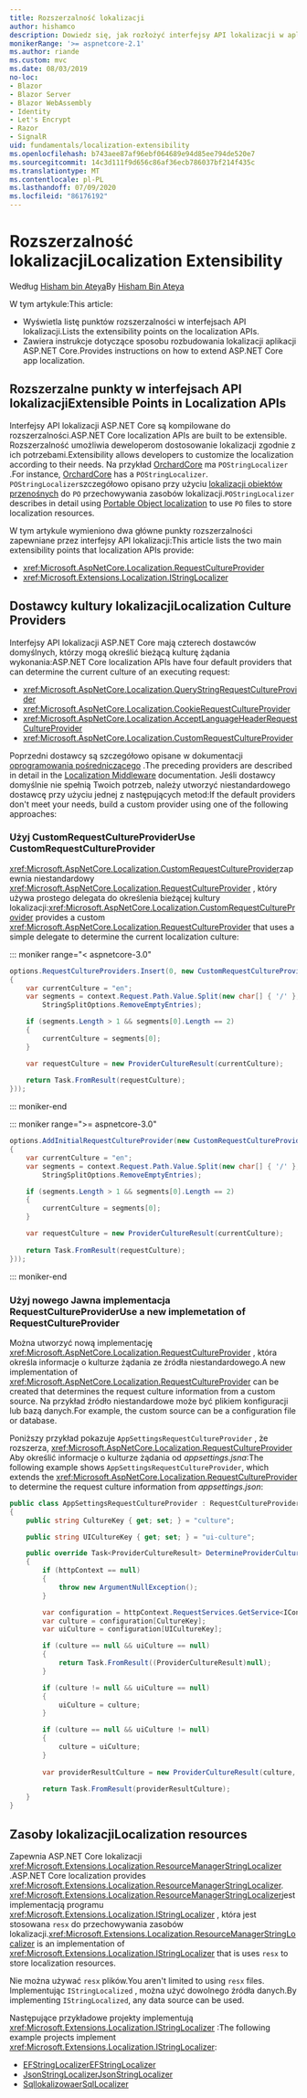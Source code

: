 ```yaml
---
title: Rozszerzalność lokalizacji
author: hishamco
description: Dowiedz się, jak rozłożyć interfejsy API lokalizacji w aplikacjach ASP.NET Core.
monikerRange: '>= aspnetcore-2.1'
ms.author: riande
ms.custom: mvc
ms.date: 08/03/2019
no-loc:
- Blazor
- Blazor Server
- Blazor WebAssembly
- Identity
- Let's Encrypt
- Razor
- SignalR
uid: fundamentals/localization-extensibility
ms.openlocfilehash: b743aee87af96ebf064689e94d85ee794de520e7
ms.sourcegitcommit: 14c3d111f9d656c86af36ecb786037bf214f435c
ms.translationtype: MT
ms.contentlocale: pl-PL
ms.lasthandoff: 07/09/2020
ms.locfileid: "86176192"
---
```

# <a name="localization-extensibility"></a><span data-ttu-id="be5a8-103">Rozszerzalność lokalizacji</span><span class="sxs-lookup"><span data-stu-id="be5a8-103">Localization Extensibility</span></span>

<span data-ttu-id="be5a8-104">Według [Hisham bin Ateya](https://github.com/hishamco)</span><span class="sxs-lookup"><span data-stu-id="be5a8-104">By [Hisham Bin Ateya](https://github.com/hishamco)</span></span>

<span data-ttu-id="be5a8-105">W tym artykule:</span><span class="sxs-lookup"><span data-stu-id="be5a8-105">This article:</span></span>

* <span data-ttu-id="be5a8-106">Wyświetla listę punktów rozszerzalności w interfejsach API lokalizacji.</span><span class="sxs-lookup"><span data-stu-id="be5a8-106">Lists the extensibility points on the localization APIs.</span></span>
* <span data-ttu-id="be5a8-107">Zawiera instrukcje dotyczące sposobu rozbudowania lokalizacji aplikacji ASP.NET Core.</span><span class="sxs-lookup"><span data-stu-id="be5a8-107">Provides instructions on how to extend ASP.NET Core app localization.</span></span>

## <a name="extensible-points-in-localization-apis"></a><span data-ttu-id="be5a8-108">Rozszerzalne punkty w interfejsach API lokalizacji</span><span class="sxs-lookup"><span data-stu-id="be5a8-108">Extensible Points in Localization APIs</span></span>

<span data-ttu-id="be5a8-109">Interfejsy API lokalizacji ASP.NET Core są kompilowane do rozszerzalności.</span><span class="sxs-lookup"><span data-stu-id="be5a8-109">ASP.NET Core localization APIs are built to be extensible.</span></span> <span data-ttu-id="be5a8-110">Rozszerzalność umożliwia deweloperom dostosowanie lokalizacji zgodnie z ich potrzebami.</span><span class="sxs-lookup"><span data-stu-id="be5a8-110">Extensibility allows developers to customize the localization according to their needs.</span></span> <span data-ttu-id="be5a8-111">Na przykład [OrchardCore](https://github.com/orchardCMS/OrchardCore/) ma `POStringLocalizer` .</span><span class="sxs-lookup"><span data-stu-id="be5a8-111">For instance, [OrchardCore](https://github.com/orchardCMS/OrchardCore/) has a `POStringLocalizer`.</span></span> <span data-ttu-id="be5a8-112">`POStringLocalizer`szczegółowo opisano przy użyciu [lokalizacji obiektów przenośnych](xref:fundamentals/portable-object-localization) do `PO` przechowywania zasobów lokalizacji.</span><span class="sxs-lookup"><span data-stu-id="be5a8-112">`POStringLocalizer` describes in detail using [Portable Object localization](xref:fundamentals/portable-object-localization) to use `PO` files to store localization resources.</span></span>

<span data-ttu-id="be5a8-113">W tym artykule wymieniono dwa główne punkty rozszerzalności zapewniane przez interfejsy API lokalizacji:</span><span class="sxs-lookup"><span data-stu-id="be5a8-113">This article lists the two main extensibility points that localization APIs provide:</span></span> 

* <xref:Microsoft.AspNetCore.Localization.RequestCultureProvider>
* <xref:Microsoft.Extensions.Localization.IStringLocalizer>

## <a name="localization-culture-providers"></a><span data-ttu-id="be5a8-114">Dostawcy kultury lokalizacji</span><span class="sxs-lookup"><span data-stu-id="be5a8-114">Localization Culture Providers</span></span>

<span data-ttu-id="be5a8-115">Interfejsy API lokalizacji ASP.NET Core mają czterech dostawców domyślnych, którzy mogą określić bieżącą kulturę żądania wykonania:</span><span class="sxs-lookup"><span data-stu-id="be5a8-115">ASP.NET Core localization APIs have four default providers that can determine the current culture of an executing request:</span></span>

* <xref:Microsoft.AspNetCore.Localization.QueryStringRequestCultureProvider>
* <xref:Microsoft.AspNetCore.Localization.CookieRequestCultureProvider>
* <xref:Microsoft.AspNetCore.Localization.AcceptLanguageHeaderRequestCultureProvider>
* <xref:Microsoft.AspNetCore.Localization.CustomRequestCultureProvider>

<span data-ttu-id="be5a8-116">Poprzedni dostawcy są szczegółowo opisane w dokumentacji [oprogramowania pośredniczącego](xref:fundamentals/localization) .</span><span class="sxs-lookup"><span data-stu-id="be5a8-116">The preceding providers are described in detail in the [Localization Middleware](xref:fundamentals/localization) documentation.</span></span> <span data-ttu-id="be5a8-117">Jeśli dostawcy domyślnie nie spełnią Twoich potrzeb, należy utworzyć niestandardowego dostawcę przy użyciu jednej z następujących metod:</span><span class="sxs-lookup"><span data-stu-id="be5a8-117">If the default providers don't meet your needs, build a custom provider using one of the following approaches:</span></span>

### <a name="use-customrequestcultureprovider"></a><span data-ttu-id="be5a8-118">Użyj CustomRequestCultureProvider</span><span class="sxs-lookup"><span data-stu-id="be5a8-118">Use CustomRequestCultureProvider</span></span>

<span data-ttu-id="be5a8-119"><xref:Microsoft.AspNetCore.Localization.CustomRequestCultureProvider>zapewnia niestandardowy <xref:Microsoft.AspNetCore.Localization.RequestCultureProvider> , który używa prostego delegata do określenia bieżącej kultury lokalizacji:</span><span class="sxs-lookup"><span data-stu-id="be5a8-119"><xref:Microsoft.AspNetCore.Localization.CustomRequestCultureProvider> provides a custom <xref:Microsoft.AspNetCore.Localization.RequestCultureProvider> that uses a simple delegate to determine the current localization culture:</span></span>

::: moniker range="< aspnetcore-3.0"
```csharp
options.RequestCultureProviders.Insert(0, new CustomRequestCultureProvider(async context =>
{
    var currentCulture = "en";
    var segments = context.Request.Path.Value.Split(new char[] { '/' }, 
        StringSplitOptions.RemoveEmptyEntries);

    if (segments.Length > 1 && segments[0].Length == 2)
    {
        currentCulture = segments[0];
    }

    var requestCulture = new ProviderCultureResult(currentCulture);
    
    return Task.FromResult(requestCulture);
}));
```

::: moniker-end

::: moniker range=">= aspnetcore-3.0"
```csharp
options.AddInitialRequestCultureProvider(new CustomRequestCultureProvider(async context =>
{
    var currentCulture = "en";
    var segments = context.Request.Path.Value.Split(new char[] { '/' }, 
        StringSplitOptions.RemoveEmptyEntries);

    if (segments.Length > 1 && segments[0].Length == 2)
    {
        currentCulture = segments[0];
    }

    var requestCulture = new ProviderCultureResult(currentCulture);
    
    return Task.FromResult(requestCulture);
}));
```

::: moniker-end

### <a name="use-a-new-implemetation-of-requestcultureprovider"></a><span data-ttu-id="be5a8-120">Użyj nowego Jawna implementacja RequestCultureProvider</span><span class="sxs-lookup"><span data-stu-id="be5a8-120">Use a new implemetation of RequestCultureProvider</span></span>

<span data-ttu-id="be5a8-121">Można utworzyć nową implementację <xref:Microsoft.AspNetCore.Localization.RequestCultureProvider> , która określa informacje o kulturze żądania ze źródła niestandardowego.</span><span class="sxs-lookup"><span data-stu-id="be5a8-121">A new implementation of <xref:Microsoft.AspNetCore.Localization.RequestCultureProvider> can be created that determines the request culture information from a custom source.</span></span> <span data-ttu-id="be5a8-122">Na przykład źródło niestandardowe może być plikiem konfiguracji lub bazą danych.</span><span class="sxs-lookup"><span data-stu-id="be5a8-122">For example, the custom source can be a configuration file or database.</span></span>

<span data-ttu-id="be5a8-123">Poniższy przykład pokazuje `AppSettingsRequestCultureProvider` , że rozszerza, <xref:Microsoft.AspNetCore.Localization.RequestCultureProvider> Aby określić informacje o kulturze żądania od *appsettings.jsna*:</span><span class="sxs-lookup"><span data-stu-id="be5a8-123">The following example shows `AppSettingsRequestCultureProvider`, which extends the <xref:Microsoft.AspNetCore.Localization.RequestCultureProvider> to determine the request culture information from *appsettings.json*:</span></span>

```csharp
public class AppSettingsRequestCultureProvider : RequestCultureProvider
{
    public string CultureKey { get; set; } = "culture";

    public string UICultureKey { get; set; } = "ui-culture";

    public override Task<ProviderCultureResult> DetermineProviderCultureResult(HttpContext httpContext)
    {
        if (httpContext == null)
        {
            throw new ArgumentNullException();
        }

        var configuration = httpContext.RequestServices.GetService<IConfigurationRoot>();
        var culture = configuration[CultureKey];
        var uiCulture = configuration[UICultureKey];

        if (culture == null && uiCulture == null)
        {
            return Task.FromResult((ProviderCultureResult)null);
        }

        if (culture != null && uiCulture == null)
        {
            uiCulture = culture;
        }

        if (culture == null && uiCulture != null)
        {
            culture = uiCulture;
        }
        
        var providerResultCulture = new ProviderCultureResult(culture, uiCulture);

        return Task.FromResult(providerResultCulture);
    }
}
```

## <a name="localization-resources"></a><span data-ttu-id="be5a8-124">Zasoby lokalizacji</span><span class="sxs-lookup"><span data-stu-id="be5a8-124">Localization resources</span></span>

<span data-ttu-id="be5a8-125">Zapewnia ASP.NET Core lokalizacji <xref:Microsoft.Extensions.Localization.ResourceManagerStringLocalizer> .</span><span class="sxs-lookup"><span data-stu-id="be5a8-125">ASP.NET Core localization provides <xref:Microsoft.Extensions.Localization.ResourceManagerStringLocalizer>.</span></span> <span data-ttu-id="be5a8-126"><xref:Microsoft.Extensions.Localization.ResourceManagerStringLocalizer>jest implementacją programu <xref:Microsoft.Extensions.Localization.IStringLocalizer> , która jest stosowana `resx` do przechowywania zasobów lokalizacji.</span><span class="sxs-lookup"><span data-stu-id="be5a8-126"><xref:Microsoft.Extensions.Localization.ResourceManagerStringLocalizer> is an implementation of <xref:Microsoft.Extensions.Localization.IStringLocalizer> that is uses `resx` to store localization resources.</span></span>

<span data-ttu-id="be5a8-127">Nie można używać `resx` plików.</span><span class="sxs-lookup"><span data-stu-id="be5a8-127">You aren't limited to using `resx` files.</span></span> <span data-ttu-id="be5a8-128">Implementując `IStringLocalized` , można użyć dowolnego źródła danych.</span><span class="sxs-lookup"><span data-stu-id="be5a8-128">By implementing `IStringLocalized`, any data source can be used.</span></span>

<span data-ttu-id="be5a8-129">Następujące przykładowe projekty implementują <xref:Microsoft.Extensions.Localization.IStringLocalizer> :</span><span class="sxs-lookup"><span data-stu-id="be5a8-129">The following example projects implement <xref:Microsoft.Extensions.Localization.IStringLocalizer>:</span></span> 

* [<span data-ttu-id="be5a8-130">EFStringLocalizer</span><span class="sxs-lookup"><span data-stu-id="be5a8-130">EFStringLocalizer</span></span>](https://github.com/aspnet/Entropy/tree/master/samples/Localization.EntityFramework)
* [<span data-ttu-id="be5a8-131">JsonStringLocalizer</span><span class="sxs-lookup"><span data-stu-id="be5a8-131">JsonStringLocalizer</span></span>](https://github.com/hishamco/My.Extensions.Localization.Json)
* [<span data-ttu-id="be5a8-132">Sqllokalizowaer</span><span class="sxs-lookup"><span data-stu-id="be5a8-132">SqlLocalizer</span></span>](https://github.com/damienbod/AspNetCoreLocalization)
